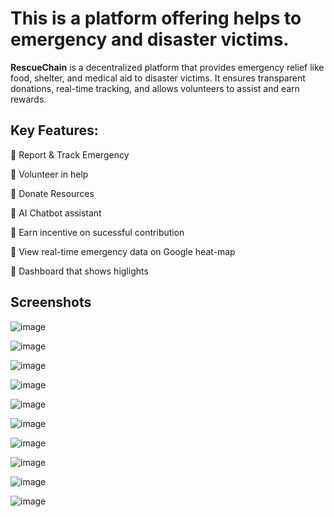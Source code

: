 # This is a platform offering helps to emergency and disaster victims. 
**RescueChain** is a decentralized platform that provides emergency relief like food, shelter, and medical aid to disaster victims. It ensures transparent donations, real-time tracking, and allows volunteers to assist and earn rewards.

## Key Features:

🔴 Report & Track Emergency 

🔴 Volunteer in help

🔴 Donate Resources

🔴 AI Chatbot assistant

🔴 Earn incentive on sucessful contribution

🔴 View real-time emergency data on Google heat-map

🔴 Dashboard that shows higlights

## Screenshots
![image](https://github.com/user-attachments/assets/fd8a0732-8854-4c0e-9903-fc3433d96701)

![image](https://github.com/user-attachments/assets/5caef1ef-dda5-48cc-8c06-e9efcec17ddf)

![image](https://github.com/user-attachments/assets/c7bb067b-9f3f-4194-957f-3814c31bd82e)

![image](https://github.com/user-attachments/assets/4ce76bed-f11f-409b-89b6-78d554891f41)

![image](https://github.com/user-attachments/assets/77b0bdb2-a36b-4bea-aa22-42f2b1d2b512)

![image](https://github.com/user-attachments/assets/bc53d169-1520-45b9-9094-7587d5c4a489)

![image](https://github.com/user-attachments/assets/4833a5ae-dd42-4d01-a80a-d3ad7861847e)

![image](https://github.com/user-attachments/assets/d3c66046-7175-4477-9628-22caaa322416)

![image](https://github.com/user-attachments/assets/6cafef30-3096-44a7-8f45-afe59f1037a8)

![image](https://github.com/user-attachments/assets/ca3e666e-dd9d-4277-b865-b750dbf29237)

